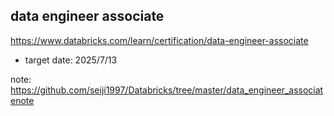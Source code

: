 ## data engineer associate
https://www.databricks.com/learn/certification/data-engineer-associate

- target date: 2025/7/13

note: <https://github.com/seiji1997/Databricks/tree/master/data_engineer_associatenote>